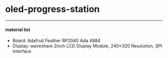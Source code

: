 # oled-progress-station


---
#### material list
- Board: Adafruit Feather RP2040 Ada 4884
- Display: waveshare 2inch LCD Display Module, 240×320 Resolution, SPI Interface